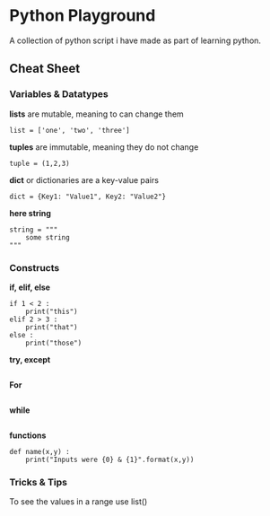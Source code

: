 # Python Playground

A collection of python script i have made as part of learning python.  

## Cheat Sheet

### Variables & Datatypes

**lists** are mutable, meaning to can change them
```
list = ['one', 'two', 'three']
```

**tuples** are immutable, meaning they do not change
```
tuple = (1,2,3)
```

**dict** or dictionaries are a key-value pairs
```
dict = {Key1: "Value1", Key2: "Value2"}
```

**here string** 
```
string = """
	some string
"""
```

### Constructs

**if, elif, else**
```
if 1 < 2 :
	print("this")
elif 2 > 3 :
	print("that")
else :
	print("those")
```

**try, except**
```

```

**For**
```

```

**while**
```

```

**functions**
```
def name(x,y) :
	print("Inputs were {0} & {1}".format(x,y))
```


### Tricks & Tips

To see the values in a range use list()